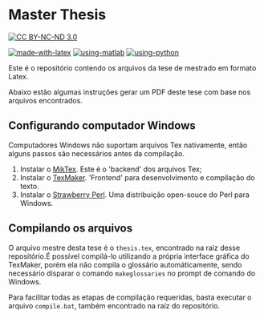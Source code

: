 # Master Thesis

[![CC BY-NC-ND 3.0](https://licensebuttons.net/l/by-nc-nd/3.0/88x31.png)](https://creativecommons.org/licenses/by-nc-nd/3.0/)

[![made-with-latex](https://img.shields.io/badge/Made%20with-LaTeX-1f425f.svg)](https://www.latex-project.org/)
[![using-matlab](https://img.shields.io/badge/Using-MATLAB-red)](https://www.mathworks.com)
[![using-python](https://img.shields.io/badge/Using-Python-blue)](https://www.python.org)


Este é o repositório contendo os arquivos da tese de mestrado em formato Latex.

Abaixo estão algumas instruções gerar um PDF deste tese com base nos arquivos encontrados.

## Configurando computador Windows

Computadores Windows não suportam arquivos Tex nativamente, então alguns passos são necessários antes da compilação.

1. Instalar o [MikTex](https://miktex.org/). Este é o 'backend' dos arquivos Tex;
2. Instalar o [TexMaker](http://www.xm1math.net/texmaker/). 'Frontend' para desenvolvimento e compilação do texto.
3. Instalar o [Strawberry Perl](http://strawberryperl.com/). Uma distribuição open-souce do Perl para Windows.

## Compilando os arquivos

O arquivo mestre desta tese é o `thesis.tex`, encontrado na raíz desse repositório.É possível compilá-lo utilizando a própria interface gráfica do TexMaker, porém ela não compila o glossário automáticamente, sendo necessário disparar o comando `makeglossaries` no prompt de comando do Windows.

Para facilitar todas as etapas de compilação requeridas, basta executar o arquivo `compile.bat`, também encontrado na raíz do repositório.
